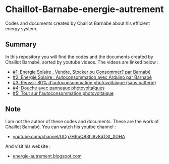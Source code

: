 # Chaillot-Barnabe-energie-autrement
Codes and documents created by Chaillot Barnabé about his efficient energy system.

## Summary
In this repository you will find the codes and the documents created by Chaillot Barnabé, sorted by youtube videos. The videos are linked below :

* [#1: Energie Solaire . Vendre, Stocker ou Consommer? par Barnabé](https://www.youtube.com/watch?v=c9DsZWMt_Oo) 
* [#2: Energie Solaire : Autoconsommation avec Arduino par Barnabé](https://www.youtube.com/watch?v=iks4qLBp9vg)
* [#3: Réussir 80% d'autoconsommation photovoltaïque (sans batterie)](https://www.youtube.com/watch?v=jnuNzXcd_g8)
* [#4: Douche avec panneaux photovoltaïques](https://www.youtube.com/watch?v=KKvaQzRbkA8)
* [#5: Tout sur l'autoconsommation photovoltaique](https://www.youtube.com/watch?v=jieIqrAOqo8&t=602s)


## Note
I am not the author of these codes and documents. These are the work of Chaillot Barnabé. 
You can watch his youtbe channel :
* [youtube.com/channel/UCg7HRuQ93hl9v8dTSt_XDHA](https://www.youtube.com/channel/UCg7HRuQ93hl9v8dTSt_XDHA)


And visit his website :
* [energie-autrement.blogspot.com](http://energie-autrement.blogspot.com)
